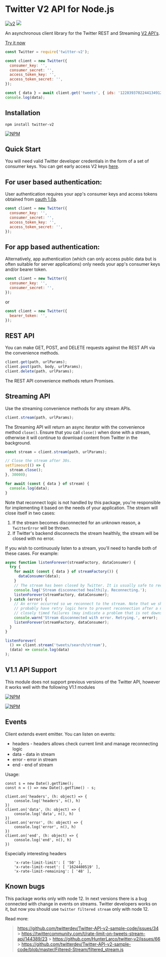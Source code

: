 # Twitter V2 API for Node.js

[![v2](https://img.shields.io/endpoint?url=https%3A%2F%2Ftwbadges.glitch.me%2Fbadges%2Fv2)](https://developer.twitter.com/en/docs/twitter-api)
![](https://github.com/hunterlarco/twitter-v2/workflows/ci/badge.svg?branch=master)

An asynchronous client library for the Twitter REST and Streaming
[V2 API's](https://developer.twitter.com/en/docs/twitter-api/early-access).

[Try it now](https://npm.runkit.com/twitter-v2)

```javascript
const Twitter = require('twitter-v2');

const client = new Twitter({
  consumer_key: '',
  consumer_secret: '',
  access_token_key: '',
  access_token_secret: '',
});

const { data } = await client.get('tweets', { ids: '1228393702244134912' });
console.log(data);
```

## Installation

`npm install twitter-v2`

[![NPM](https://nodei.co/npm/twitter-v2.png?compact=true)](https://nodei.co/npm/twitter-v2/)

## Quick Start

You will need valid Twitter developer credentials in the form of a set of
consumer keys. You can get early access V2 keys
[here](https://developer.twitter.com/en/apply-for-access).

## For user based authentication:

User authentication requires your app's consumer keys and access tokens obtained
from [oauth 1.0a](https://developer.twitter.com/en/docs/authentication/guides/log-in-with-twitter).

```javascript
const client = new Twitter({
  consumer_key: '',
  consumer_secret: '',
  access_token_key: '',
  access_token_secret: '',
});
```

## For app based authentication:

Alternatively, app authentication (which can only access public data but is
often suitable for server applications) only needs your app's consumer keys
and/or bearer token.

```javascript
const client = new Twitter({
  consumer_key: '',
  consumer_secret: '',
});
```

or

```javascript
const client = new Twitter({
  bearer_token: '',
});
```

## REST API

You can make GET, POST, and DELETE requests against the REST API via the
convenience methods.

```javascript
client.get(path, urlParams);
client.post(path, body, urlParams);
client.delete(path, urlParams);
```

The REST API convenience methods return Promises.

## Streaming API

Use the streaming convenience methods for any stream APIs.

```javascript
client.stream(path, urlParams);
```

The Streaming API will return an async iterator with the convenience method `close()`.
Ensure that you call `close()` when done with a stream, otherwise it will
continue to download content from Twitter in the background.

```javascript
const stream = client.stream(path, urlParams);

// Close the stream after 30s.
setTimeout(() => {
  stream.close();
}, 30000);

for await (const { data } of stream) {
  console.log(data);
}
```

Note that reconnect logic is not handled by this package, you're responsible for
implementing it based on the needs of your application. The stream will close
itself in two cases:

1. If the stream becomes disconnected for an unknown reason, a `TwitterError`
   will be thrown.
2. If Twitter's backend disconnects the stream healthily, the stream will be
   closed with no error.

If you wish to continuously listen to a stream, you'll need to handle both of
these cases. For example:

```js
async function listenForever(streamFactory, dataConsumer) {
  try {
    for await (const { data } of streamFactory()) {
      dataConsumer(data);
    }
    // The stream has been closed by Twitter. It is usually safe to reconnect.
    console.log('Stream disconnected healthily. Reconnecting.');
    listenForever(streamFactory, dataConsumer);
  } catch (error) {
    // An error occurred so we reconnect to the stream. Note that we should
    // probably have retry logic here to prevent reconnection after a number of
    // closely timed failures (may indicate a problem that is not downstream).
    console.warn('Stream disconnected with error. Retrying.', error);
    listenForever(streamFactory, dataConsumer);
  }
}

listenForever(
  () => client.stream('tweets/search/stream'),
  (data) => console.log(data)
);
```

## V1.1 API Support

This module does not support previous versions of the Twitter API, however it
works well with the following V1.1 modules

[![NPM](https://nodei.co/npm/twitter.png?compact=true)](https://nodei.co/npm/twitter/)

[![NPM](https://nodei.co/npm/twit.png?compact=true)](https://nodei.co/npm/twit/)

## Events

Client extends event emitter. You can listen on events:

- headers - headers allows check current limit and manage reconnecting logic
- data - data in stream
- error - error in stream
- end - end of stream

Usage:

```
const s = new Date().getTime();
const n = () => new Date().getTime() - s;

client.on('headers', (h: object) => {
    console.log('headers', n(), h)
})
client.on('data', (h: object) => {
    console.log('data', n(), h)
})
client.on('error', (h: object) => {
    console.log('error', n(), h)
})
client.on('end', (h: object) => {
    console.log('end', n(), h)
})
```

Especially interesting headers

```
    'x-rate-limit-limit': [ '50' ],
    'x-rate-limit-reset': [ '1624480519' ],
    'x-rate-limit-remaining': [ '48' ],
```

## Known bugs

This package works only with node 12. In next versions there is a bug connected
with change in events on streams. Twitter developers works on it, but now you should
use `twitter filtered stream` only with node 12.

Read more:

> https://github.com/twitterdev/Twitter-API-v2-sample-code/issues/34 > https://twittercommunity.com/t/rate-limit-on-tweets-stream-api/144389/23 > https://github.com/HunterLarco/twitter-v2/issues/66 > https://github.com/twitterdev/Twitter-API-v2-sample-code/blob/master/Filtered-Stream/filtered_stream.js
